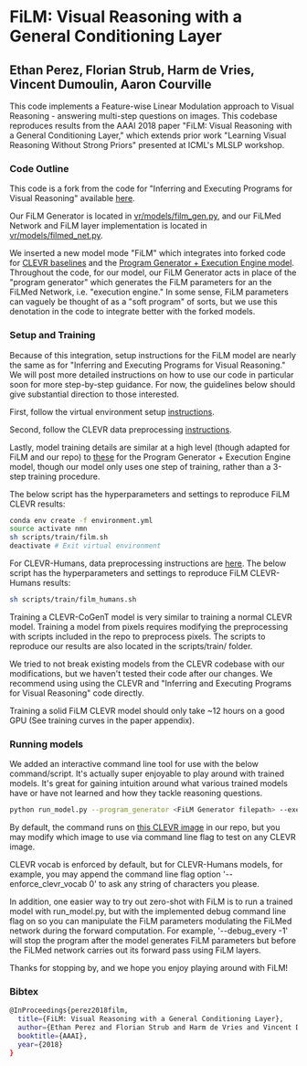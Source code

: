 # FiLM: Visual Reasoning with a General Conditioning Layer

## Ethan Perez, Florian Strub, Harm de Vries, Vincent Dumoulin, Aaron Courville

This code implements a Feature-wise Linear Modulation approach to Visual Reasoning - answering multi-step questions on images. This codebase reproduces results from the AAAI 2018 paper "FiLM: Visual Reasoning with a General Conditioning Layer," which extends prior work "Learning Visual Reasoning Without Strong Priors" presented at ICML's MLSLP workshop.

### Code Outline

This code is a fork from the code for "Inferring and Executing Programs for Visual Reasoning" available [here](https://github.com/facebookresearch/clevr-iep).

Our FiLM Generator is located in [vr/models/film_gen.py](https://github.com/ethanjperez/sa-iep/blob/master/vr/models/film_gen.py), and our FiLMed Network and FiLM layer implementation is located in [vr/models/filmed_net.py](https://github.com/ethanjperez/sa-iep/blob/master/vr/models/filmed_net.py).

We inserted a new model mode "FiLM" which integrates into forked code for [CLEVR baselines](https://arxiv.org/abs/1612.06890) and the [Program Generator + Execution Engine model](https://arxiv.org/abs/1705.03633). Throughout the code, for our model, our FiLM Generator acts in place of the "program generator" which generates the FiLM parameters for an the FiLMed Network, i.e. "execution engine." In some sense, FiLM parameters can vaguely be thought of as a "soft program" of sorts, but we use this denotation in the code to integrate better with the forked models.

### Setup and Training

Because of this integration, setup instructions for the FiLM model are nearly the same as for "Inferring and Executing Programs for Visual Reasoning." We will post more detailed instructions on how to use our code in particular soon for more step-by-step guidance. For now, the guidelines below should give substantial direction to those interested.

First, follow the virtual environment setup [instructions](https://github.com/facebookresearch/clevr-iep#setup).

Second, follow the CLEVR data preprocessing [instructions](https://github.com/facebookresearch/clevr-iep/blob/master/TRAINING.md#preprocessing-clevr).

Lastly, model training details are similar at a high level (though adapted for FiLM and our repo) to [these](https://github.com/facebookresearch/clevr-iep/blob/master/TRAINING.md#training-on-clevr) for the Program Generator + Execution Engine model, though our model only uses one step of training, rather than a 3-step training procedure.

The below script has the hyperparameters and settings to reproduce FiLM CLEVR results:
```bash
conda env create -f environment.yml
source activate nmn
sh scripts/train/film.sh
deactivate # Exit virtual environment
```

For CLEVR-Humans, data preprocessing instructions are [here](https://github.com/facebookresearch/clevr-iep/blob/master/TRAINING.md#preprocessing-clevr-humans).
The below script has the hyperparameters and settings to reproduce FiLM CLEVR-Humans results:
```bash
sh scripts/train/film_humans.sh
```


Training a CLEVR-CoGenT model is very similar to training a normal CLEVR model. Training a model from pixels requires modifying the preprocessing with scripts included in the repo to preprocess pixels. The scripts to reproduce our results are also located in the scripts/train/ folder.

We tried to not break existing models from the CLEVR codebase with our modifications, but we haven't tested their code after our changes. We recommend using using the CLEVR and "Inferring and Executing Programs for Visual Reasoning" code directly.

Training a solid FiLM CLEVR model should only take ~12 hours on a good GPU (See training curves in the paper appendix).

### Running models

We added an interactive command line tool for use with the below command/script. It's actually super enjoyable to play around with trained models. It's great for gaining intuition around what various trained models have or have not learned and how they tackle reasoning questions.
```bash
python run_model.py --program_generator <FiLM Generator filepath> --execution_engine <FiLMed Network filepath>
```

By default, the command runs on [this CLEVR image](https://github.com/ethanjperez/sa-iep/blob/master/img/CLEVR_val_000017.png) in our repo, but you may modify which image to use via command line flag to test on any CLEVR image.

CLEVR vocab is enforced by default, but for CLEVR-Humans models, for example, you may append the command line flag option '--enforce_clevr_vocab 0' to ask any string of characters you please.

In addition, one easier way to try out zero-shot with FiLM is to run a trained model with run_model.py, but with the implemented debug command line flag on so you can manipulate the FiLM parameters modulating the FiLMed network during the forward computation. For example, '--debug_every -1' will stop the program after the model generates FiLM parameters but before the FiLMed network carries out its forward pass using FiLM layers.

Thanks for stopping by, and we hope you enjoy playing around with FiLM!

### Bibtex
```bash
@InProceedings{perez2018film,
  title={FiLM: Visual Reasoning with a General Conditioning Layer},
  author={Ethan Perez and Florian Strub and Harm de Vries and Vincent Dumoulin and Aaron C. Courville},
  booktitle={AAAI},
  year={2018}
}
```
